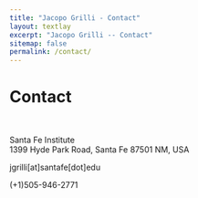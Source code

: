 ```yaml
---
title: "Jacopo Grilli - Contact"
layout: textlay
excerpt: "Jacopo Grilli -- Contact"
sitemap: false
permalink: /contact/
---
```


# Contact


<br>

<i class="fa fa-map-marker"></i> Santa Fe Institute <br>
1399 Hyde Park Road, 
Santa Fe 87501 NM, USA <br>

<i class="fa fa-envelope-o"></i> jgrilli[at]santafe[dot]edu

<i class="fa fa-phone"></i> (+1)505-946-2771


<br>

<div class="map" markdown="0">
<div id="googleMaps" class="templatemo-map"></div>
</div>

<br>
<br>
